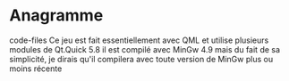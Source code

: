 # Anagramme
code-files
Ce jeu est fait essentiellement avec QML et utilise plusieurs modules de Qt.Quick 5.8
il est compilé avec MinGw 4.9 mais du fait de sa simplicité, je dirais qu'il compilera avec toute version de MinGw plus ou moins récente
